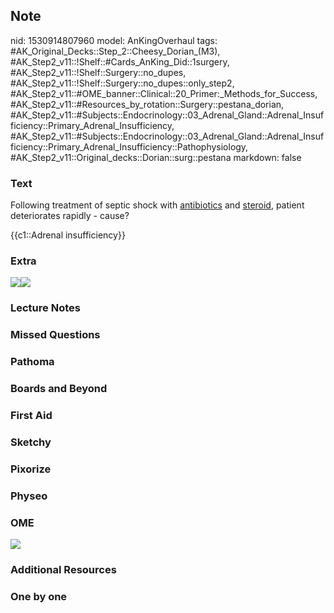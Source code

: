 ## Note
nid: 1530914807960
model: AnKingOverhaul
tags: #AK_Original_Decks::Step_2::Cheesy_Dorian_(M3), #AK_Step2_v11::!Shelf::#Cards_AnKing_Did::1surgery, #AK_Step2_v11::!Shelf::Surgery::no_dupes, #AK_Step2_v11::!Shelf::Surgery::no_dupes::only_step2, #AK_Step2_v11::#OME_banner::Clinical::20_Primer:_Methods_for_Success, #AK_Step2_v11::#Resources_by_rotation::Surgery::pestana_dorian, #AK_Step2_v11::#Subjects::Endocrinology::03_Adrenal_Gland::Adrenal_Insufficiency::Primary_Adrenal_Insufficiency, #AK_Step2_v11::#Subjects::Endocrinology::03_Adrenal_Gland::Adrenal_Insufficiency::Primary_Adrenal_Insufficiency::Pathophysiology, #AK_Step2_v11::Original_decks::Dorian::surg::pestana
markdown: false

### Text
Following treatment of septic shock with <u>antibiotics</u> and
<u>steroid</u>, patient deteriorates rapidly - cause?
<div>
  {{c1::Adrenal insufficiency}}
</div>

### Extra
<img src="paste-563220536360961.jpg"><img src=
"paste-302309863063553.jpg">

### Lecture Notes


### Missed Questions


### Pathoma


### Boards and Beyond


### First Aid


### Sketchy


### Pixorize


### Physeo


### OME
<div class="ome-widget">
  <a href="https://onlinemeded.org/spa/surgery?ref=anki"><img src=
  "_OME_AnkiFlashcards_Topic_4.png"></a>
</div>

### Additional Resources


### One by one

